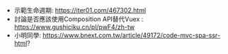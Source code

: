 + 示範生命週期: https://iter01.com/467302.html
+ 討論是否應該使用Composition API替代Vuex : https://www.gushiciku.cn/pl/pwF4/zh-tw
+ 小明同學: https://www.bnext.com.tw/article/49172/code-mvc-spa-ssr-html?